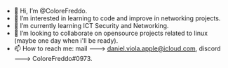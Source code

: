 - 👋 Hi, I’m @ColoreFreddo.
- 👀 I’m interested in learning to code and improve in networking projects.
- 🌱 I’m currently learning ICT Security and Networking.
- 💞️ I’m looking to collaborate on opensource projects related to linux (maybe one day when i'll be ready).
- 📫 How to reach me: mail ---> daniel.viola.apple@icloud.com, discord ---> ColoreFreddo#0973.

<!---
ColoreFreddo/ColoreFreddo is a ✨ special ✨ repository because its `README.md` (this file) appears on your GitHub profile.
You can click the Preview link to take a look at your changes.
--->
